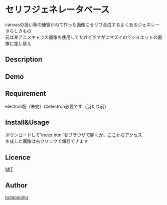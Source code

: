 セリフジェネレータベース
====
canvasの扱い等の練習かねて作った画像にセリフ合成するよくあるジェネレータらしきもの  
元は某アニメキャラの画像を使用してたけどさすがにマズイのでシルエットの画像に差し替え  

## Description

## Demo

## Requirement
electron版（未完）はelectron必要です（当たり前）  

## Install&Usage
ダウンロードして'index.html'をブラウザで開くか、[ここ](http://butaosuinu.github.io/DJRN_WordsGenerator/index.html)からアクセス  
生成した画像は右クリックで保存できます  

## Licence

[MIT](https://github.com/tcnksm/tool/blob/master/LICENCE)

## Author
[butaosuinu](https://github.com/butaosuinu)